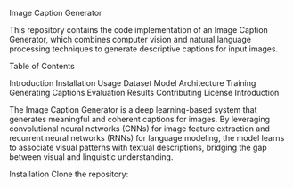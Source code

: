 Image Caption Generator

This repository contains the code implementation of an Image Caption Generator, which combines computer vision and natural language processing techniques to generate descriptive captions for input images.

Table of Contents

Introduction
Installation
Usage
Dataset
Model Architecture
Training
Generating Captions
Evaluation
Results
Contributing
License
Introduction

The Image Caption Generator is a deep learning-based system that generates meaningful and coherent captions for images. By leveraging convolutional neural networks (CNNs) for image feature extraction and recurrent neural networks (RNNs) for language modeling, the model learns to associate visual patterns with textual descriptions, bridging the gap between visual and linguistic understanding.

Installation
Clone the repository:
